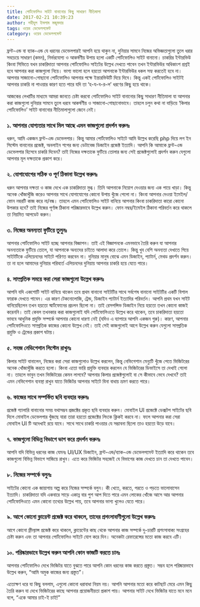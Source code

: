 ```yaml
---
title: পোর্টফোলিও সাইট বানানোর কিছু সাধারণ নীতিমালা
date: 2017-02-21 10:39:23
author: শহীদুল ইসলাম মজুমদার
tags: ওয়েব ডেভেলপমেন্ট
category: ওয়েব ডেভেলপমেন্ট
---
```

ফ্রন্ট-এন্ড বা ব্যাক-এন্ড যে ধরনের ডেভেলপারই আপনি হয়ে থাকুন না, দুনিয়ার সামনে নিজের অভিজ্ঞতাগুলো তুলে ধরার সবচেয়ে সাধারণ (কমন), নির্ভরযোগ্য ও আকর্ষণীয় উপায় হলো একটি পোর্টফোলিও সাইট বানানো। চাকরির ইন্টারভিউ কিংবা সিভিতে যখন চাকরিদাতা আপনার পোর্টফোলিও সাইটের উল্লেখ দেখতে পাবেন তখন ইন্টারভিউর অধিকাংশ প্রশ্নই হবে আপনার করা কাজগুলো নিয়ে। ভাগ্য ভালো হলে হয়তো আপনাকে ইন্টারভিউর ধকল সহ্য করতেই হবে না। আপনার সাজানো-গোছানো পোর্টফোলিও আপনার পক্ষে ইন্তারভিউটি দিয়ে দিবে। কিন্তু একই পোর্টফোলিও সাইটই আপনার চাকরি না পাওয়ার কারণ হতে পারে যদি তা ‘হ-য-ব-র-ল’ ধরণের কিছু হয়ে থাকে।

আজকের লেখাটির মাধ্যমে আমরা জানতে চেষ্টা করবো পোর্টফোলিও সাইট বানানোর কিছু সাধারণ নীতিমালা যা আপনার করা কাজগুলো দুনিয়ার সামনে তুলে ধরবে আকর্ষণীয় ও সাজানো-গোছানোভাবে। তাহলে চলুন কথা না বাড়িয়ে ‘কিলার পোর্টফোলিও’ সাইট বানানোর নীতিমালাগুলো জেনে নেই।

### ১. আপনার যোগ্যতার সাথে মিল আছে এমন কাজগুলো প্রদর্শন করুনঃ
ধরুন, আমি একজন ফ্রন্ট-এন্ড ডেভেলপার। কিন্তু আমার পোর্টফোলিও সাইটে আমি উল্লেখ করেছি php দিয়ে লগ ইন সিস্টেম বানানোর প্রজেক্ট, অনলাইন শপের জন্য ডেটাবেজ ডিজাইন প্রজেক্ট ইত্যাদি। আপনি কি আমাকে ফ্রন্ট-এন্ড ডেভেলপার হিসেবে চাকরি দিবেন? তাই নিজের দক্ষতাকে ফুটিয়ে তোলার জন্য সেই প্রজেক্টগুলোই প্রদর্শন করুন যেগুলো আপনার মূল দক্ষতাকে প্রকাশ করে।

### ২. যোগাযোগের সঠিক ও পূর্ণ ঠিকানা উল্লেখ করুনঃ
ধরুন আপনার দক্ষতা ও কাজ দেখে এক চাকরিদাতা মুগ্ধ। তিনি আপনাকে নিয়োগ দেওয়ার জন্য এক পায়ে খাড়া। কিন্তু অনেক খোঁজাখুঁজি করেও আপনার সাথে যোগাযোগের কোনো উপায় খুঁজে পেলো না। কিংবা আপনার দেওয়া ইমেইল/ফোন নম্বরটি কাজ করে না/বন্ধ। তাহলে এমন পোর্টফোলিও সাইট বানিয়ে আপনার কিংবা চাকরিদাতা কারো কোনো উপকার হবে? তাই নিজের পূর্ণাঙ্গ ঠিকানা পরিষ্কারভাবে উল্লেখ করুন। ফোন নম্বর/ইমেইল ঠিকানা পরিবর্তন করে থাকলে তা নিয়মিত আপডেট করুন।

### ৩. নিজের অনন্যতা ফুটিয়ে তুলুনঃ
আপনার পোর্টফোলিও সাইট হচ্ছে আপনার বিজ্ঞাপন। তাই এই বিজ্ঞাপনকে এমনভাবে তৈরি করুন যা আপনার অনন্যতাকে ফুটিয়ে তোলে, যা আপনাকে অন্যদের চাইতে আলাদা করে তোলে। কিন্তু খুব বেশি অনন্যতা দেখাতে গিয়ে সাইটটিকে এলিয়েনদের সাইটে পরিণত করবেন না। দুনিয়ার মানুষ বোঝে এমন ডিজাইন, প্যাটার্ন, মেথড প্রদর্শন করুন। তা না হলে আমাদের দুনিয়ার পরিবর্তে এলিয়নদের দুনিয়ায় আপনার চাকরি হয়ে যেতে পারে।

### ৪. সাম্প্রতিক সময়ে করা সেরা কাজগুলো উল্লেখ করুনঃ
আপনি যদি একশোটি সাইট বানিয়ে থাকেন তবে প্রথম বানানো সাইটটির সাথে সর্বশেষ বানানো সাইটটির একটি বিশাল ফারাক দেখতে পাবেন। এর কারণ টেকনোলোজি, ট্রেন্ড, ডিজাইন প্যাটার্ন ইত্যাদির পরিবর্তন। আপনি প্রথম যখন সাইট বানিয়েছিলেন তখন হয়তো স্মার্টফোনের প্রচলন ছিলো না। তাই রেসপন্সিভ ডিজাইন নিয়ে হয়তো তখন কোনো কাজই করেননি। তাই কেবল তখনকার করা কাজগুলোই যদি পোর্টফোলিওতে উল্লেখ করে থাকেন, তবে চাকরিদাতা হয়তো ভাববে আধুনিক প্রযুক্তি সম্পর্কে আপনার কোনো ধারণা নেই (যদিও এ ব্যাপারে আপনি একজন গুরু)। কারণ, আপনার পোর্টফোলিওতে সাম্প্রতিক কাজের কোনো উল্লেখ নেই। তাই সেই কাজগুলোই আগে উল্লেখ করুন যেগুলো সাম্প্রতিক প্রযুক্তি ও ট্রেন্ডের প্রকাশ ঘটায়।

### ৫. সহজ নেভিগেশান সিস্টেম রাখুনঃ
কিলার সাইট বানালেন, নিজের করা সেরা কাজগুলোও উল্লেখ করলেন, কিন্তু নেভিগেশান মেন্যুটি খুঁজে পেতে ভিজিটরের অনেক খোঁজাখুঁজি করতে হলো। কিংবা এতো ভারি প্রযুক্তি ব্যবহার করলেন যে ভিজিটরের ডিভাইসে তা দেখাই গেলো না। তাহলে ভাবুন তখন ভিজিটরের কেমন লাগবে? আপনার কিলার প্রজেক্টগুলোই বা সে কীভাবে ভেবে দেখবে? তাই এমন নেভিগেশান ব্যবস্থা রাখুন যাতে ভিজিটর আপনার সাইটে বিনা বাধায় ভ্রমণ করতে পারে।

### ৬. কাজের সাথে সম্পর্কিত ছবি ব্যবহার করুনঃ
প্রজেক্ট গ্যালারি বানানোর সময় যথাসম্ভব প্রজক্টের প্রকৃত ছবি ব্যবহার করুন। মোবাইল UI প্রজেক্টে ডেক্সটপ সাইটের ছবি দিলে মোবাইল ডেভেলপার খুঁজছে যারা তারা হয়তো প্রজেক্টের লিংকে ক্লিকই করবে না। ফলে আপনার করা সেরা মোবাইল UI টি অদেখাই রয়ে যাবে। সাথে সাথে চাকরি পাওয়ার যে সম্ভাবনা ছিলো তাও হয়তো উড়ে যাবে।

### ৭. কাজগুলো বিভিন্ন বিভাগে ভাগ করে প্রদর্শন করুনঃ
আপনি যদি বিভিন্ন ধরনের কাজ যেমনঃ UI/UX ডিজাইন, ফ্রন্ট-এন্ড/ব্যাক-এন্ড ডেভেলপমেন্ট ইত্যাদি করে থাকেন তবে কাজগুলো বিভিন্ন বিভাগে সাজিয়ে রাখুন। এতে করে ভিজিটর সহজেই যে বিভাগের কাজ দেখতে চান তা দেখতে পাবেন।

### ৮. নিজের সম্পর্কে বলুনঃ
সাইটের কোনো এক জায়াগায় অল্প করে নিজের সম্পর্কে বলুন। কী খেতে, করতে, পরতে ও পড়তে ভালোবাসেন ইত্যাদি। চাকরিদাতা যদি একবারে সাড়ে একান্ন বার পুশ আপ দিতে পারে এমন লোকের খোঁজে আসে আর আপনার পোর্টফোলিওতে এমন কোনো তথ্যের উল্লেখ পায়, তবে আপনার ভাগ্য খুলেও যেতে পারে।

### ৯. আগে কোনো ক্লায়েন্ট প্রজেক্ট করে থাকলে, তাদের প্রশংসাবাণীগুলো উল্লেখ করুনঃ
আগে কোনো ফ্রীল্যান্স প্রজেক্ট করে থাকলে, ক্লায়েন্টের কাছ থেকে আপনার কাজ সম্পর্কে দু-চারটি প্রশংসাবাক্য সংগ্রহের চেষ্টা করুন এবং তা আপনার পোর্টফোলিও সাইটে যোগ করে দিন। অনেকটা রেফারেন্সের মতো কাজ করবে এটি।

### ১০. পরিষ্কারভাবে উল্লেখ করুন আপনি কোন কাজটি করতে চানঃ
আপনার পোর্টফোলিও দেখে ভিজিটর যাতে বুঝতে পারে আপনি কোন ধরনের কাজ করতে প্রস্তুত। সম্ভব হলে পরিষ্কারভাবে উল্লেখ করুন, “আমি অমুক কাজের জন্য প্রস্তুত”।

এতোক্ষণ ধরে যা কিছু বললাম, এগুলো কোনো ধরাবাধা নিয়ম নয়। আপনি আপনার মতো করে কাটছাট মেরে এমন কিছু তৈরি করুন যা দেখে ভিজিটরের কাছে আপনার প্রয়োজনীয়তা প্রকাশ পায়। আপনার সাইট দেখে ভিজিটর যাতে মনে মনে বলে, “একে আমার চাই-ই চাই!”

